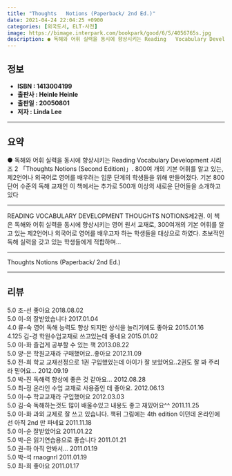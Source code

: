 ```yaml
---
title: "Thoughts   Notions (Paperback/ 2nd Ed.)"
date: 2021-04-24 22:04:25 +0900
categories: [외국도서, ELT-사전]
image: https://bimage.interpark.com/bookpark/good/6/5/4056765s.jpg
description: ● 독해와 어휘 실력을 동시에 향상시키는 Reading   Vocabulary Development 시리즈 2 「Thoughts   Notions (Second Edition)」. 800여 개의 기본 어휘를 알고 있는, 제2언어나 외국어로 영어를 배우려는 입문 단계의 학생들을 위해 만
---
```


## **정보**

- **ISBN : 1413004199**
- **출판사 : Heinle   Heinle**
- **출판일 : 20050801**
- **저자 : Linda Lee**

------



## **요약**

●  독해와 어휘 실력을 동시에 향상시키는 Reading   Vocabulary Development 시리즈 2 「Thoughts   Notions (Second Edition)」. 800여 개의 기본 어휘를 알고 있는, 제2언어나 외국어로 영어를 배우려는 입문 단계의 학생들을 위해 만들어졌다. 기본 800단어 수준의 독해 교재인 이 책에서는 추가로 500개 이상의 새로운 단어들을 소개하고 있다

------

READING   VOCABULARY DEVELOPMENT THOUGHTS   NOTIONS제2권. 이 책은 독해와 어휘 실력을 동시에 향상시키는 영어 원서 교재로, 300여개의 기본 어휘를 알고 있는 제2언어나 외국어로 영어를 배우고자 하는 학생들을 대상으로 하였다. 초보적인 독해 실력을 갖고 있는 학생들에게 적합하며... 

------


Thoughts   Notions (Paperback/ 2nd Ed.) 

------


## **리뷰** 

5.0 조-선 좋아요 2018.08.02 <br/>5.0 이-의 잘받았습니다 2017.01.04 <br/>4.0 류-숙 영어 독해 능력도 향상 되지만 상식을 늘리기에도 좋아요 2015.01.16 <br/>4.125 김-경 학원수업교재로 쓰고있는데 좋네요 2015.01.02 <br/>5.0 이-화 즐겁게 공부할 수 있는 책 2013.08.22 <br/>5.0 양-은 학원교재라 구매했어요..좋아요 2012.11.09 <br/>5.0 전-희 학교 교재선정으로 1권 구입했었는데 아이가 잘 보았어요..2권도 잘 봐 주리라 믿어요... 2012.09.19 <br/>5.0 박-진 독해력 향상에 좋은 것 같아요... 2012.08.28 <br/>5.0 최-정 온라인 수업 교재로 사용중인 데 좋아요. 2012.06.13 <br/>5.0 이-수 학교교재라 구입했어요 2012.03.03 <br/>5.0 김-숙 독해하는것도 많이 배울수있고 내용도 좋고 재밌어요^^ 2011.11.25 <br/>5.0 이-화 과외 교제로 잘 쓰고 있습니다. 책뒤 그림에는 4th edition 이던데 온라인에선 아직 2nd 만 파네요 2011.11.18 <br/>5.0 이-순 잘받았어요 2011.01.22 <br/>5.0 박-은 읽기연습용으로 좋습니다 2011.01.21 <br/>5.0 권-하 아직 안봐서... 2011.01.19 <br/>5.0 박-석 rnaognrl 2011.01.19 <br/>5.0 최-희 좋아요 2011.01.17 <br/>